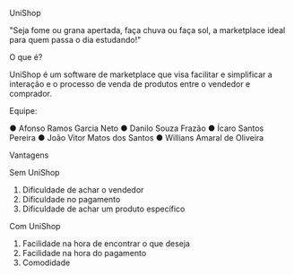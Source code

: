 UniShop

"Seja fome ou grana apertada, faça chuva ou faça sol, a marketplace ideal para quem passa o dia estudando!"

O que é?

UniShop é um software de marketplace que visa facilitar e simplificar  a interação e o processo de venda de produtos entre o vendedor e comprador.

Equipe:

●	Afonso Ramos Garcia Neto
●	Danilo Souza Frazão
●	Ícaro Santos Pereira
●	João Vitor Matos dos Santos
●	Willians Amaral de Oliveira

Vantagens

Sem UniShop
1.	Dificuldade de achar o vendedor
2.	Dificuldade no pagamento
3.	Dificuldade de achar um produto específico

Com UniShop
1.	Facilidade na hora de encontrar o que deseja
2.	Facilidade na hora do pagamento
3.	Comodidade
